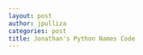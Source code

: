 ```yaml
---
layout: post
author: jpulliza
categories: post
title: Jonathan's Python Names Code
---
```


```python






```
